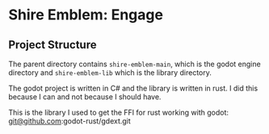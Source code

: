 # Shire Emblem: Engage

## Project Structure
The parent directory contains `shire-emblem-main`, which is the godot engine directory and `shire-emblem-lib` which is the library directory.

The godot project is written in C# and the library is written in rust. I did this because I can and not because I should have. 

This is the library I used to get the FFI for rust working with godot: git@github.com:godot-rust/gdext.git


